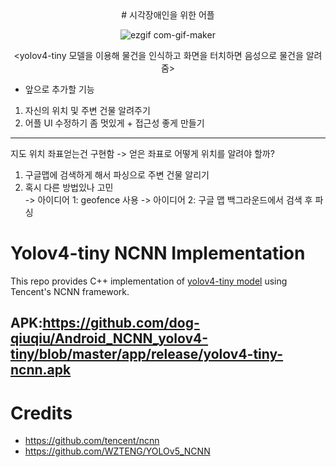 <div align="center">
# 시각장애인을 위한 어플
  
![ezgif com-gif-maker](https://user-images.githubusercontent.com/73810942/170853849-e17898a0-97d5-43c2-94d8-d3e9707c12d4.gif)

<yolov4-tiny 모델을 이용해 물건을 인식하고 화면을 터치하면 음성으로 물건을 알려줌>  
  </div>
    
  
  * 앞으로 추가할 기능  
  1. 자신의 위치 및 주변 건물 알려주기  
  2. 어플 UI 수정하기 좀 멋있게 + 접근성 좋게 만들기

----

지도 위치 좌표얻는건 구현함 -> 얻은 좌표로 어떻게 위치를 알려야 할까?
 1. 구글맵에 검색하게 해서 파싱으로 주변 건물 알리기
 2. 혹시 다른 방법있나 고민  
-> 아이디어 1: geofence 사용
-> 아이디어 2: 구글 맵 백그라운드에서 검색 후 파싱


# Yolov4-tiny NCNN Implementation

This repo provides C++ implementation of [yolov4-tiny model](https://github.com/AlexeyAB/darknet) using
Tencent's NCNN framework.

## APK:https://github.com/dog-qiuqiu/Android_NCNN_yolov4-tiny/blob/master/app/release/yolov4-tiny-ncnn.apk

# Credits 
* https://github.com/tencent/ncnn
* https://github.com/WZTENG/YOLOv5_NCNN
